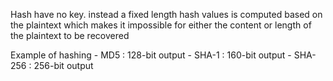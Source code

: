 Hash have no key. instead a fixed length hash values is computed based on the plaintext which makes it impossible for either the content or length of the plaintext to be recovered

Example of hashing
	-	MD5 : 128-bit output
	-	SHA-1  : 160-bit output
	-	SHA-256 : 256-bit output